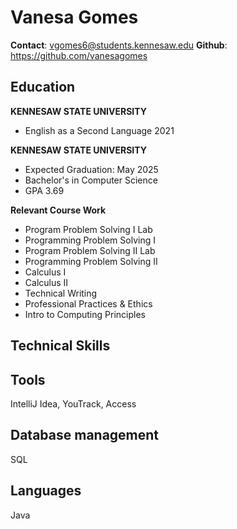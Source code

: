 # Vanesa Gomes
**Contact**:  vgomes6@students.kennesaw.edu
**Github**: https://github.com/vanesagomes


## Education
**KENNESAW STATE UNIVERSITY**
+ English as a Second Language 2021

**KENNESAW STATE UNIVERSITY**
+ Expected Graduation: May 2025
+ Bachelor's in Computer Science
+ GPA 3.69

**Relevant Course Work**
+ Program Problem Solving I Lab
+ Programming Problem Solving I
+ Program Problem Solving II Lab
+ Programming Problem Solving II
+ Calculus I
+ Calculus II
+ Technical Writing
+ Professional Practices & Ethics
+ Intro to Computing Principles

## Technical Skills

## Tools
IntelliJ Idea, YouTrack, Access

## Database management
SQL

## Languages
Java
